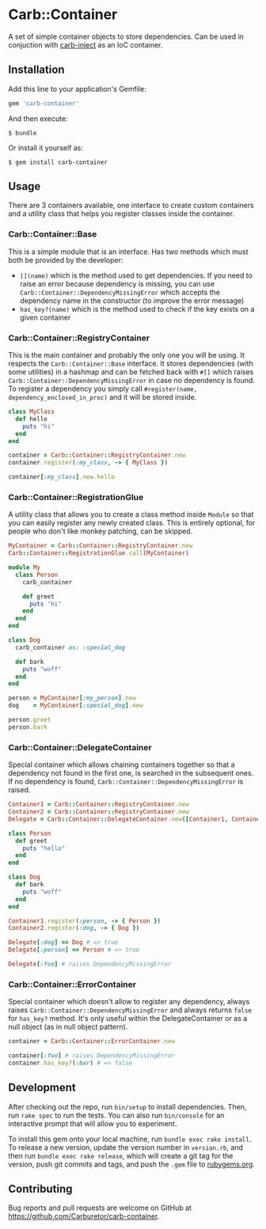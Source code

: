 # Carb::Container

A set of simple container objects to store dependencies. Can be used in
conjuction with [carb-inject](https://github.com/Carburetor/carb-inject) as
an IoC container.

## Installation

Add this line to your application's Gemfile:

```ruby
gem 'carb-container'
```

And then execute:

    $ bundle

Or install it yourself as:

    $ gem install carb-container

## Usage

There are 3 containers available, one interface to create custom containers and
a utility class that helps you register classes inside the container.

### Carb::Container::Base

This is a simple module that is an interface. Has two methods which must both
be provided by the developer:

- `[](name)` which is the method used to get dependencies. If you need to raise
  an error because dependency is missing, you can use
  `Carb::Container::DependencyMissingError` which accepts the dependency name
  in the constructor (to improve the error message)
- `has_key?(name)` which is the method used to check if the key exists on a
  given container

### Carb::Container::RegistryContainer

This is the main container and probably the only one you will be using. It
respects the `Carb::Container::Base` interface.
It stores dependencies (with some utilities) in a hashmap and can be fetched
back with `#[]` which raises `Carb::Container::DependencyMissingError` in
case no dependency is found. To register a dependency you simply call
`#register(name, dependency_enclosed_in_proc)` and it will be stored inside.

```ruby
class MyClass
  def hello
    puts "hi"
  end
end

container = Carb::Container::RegistryContainer.new
container.register(:my_class, -> { MyClass })

container[:my_class].new.hello
```

### Carb::Container::RegistrationGlue

A utility class that allows you to create a class method inside `Module` so
that you can easily register any newly created class. This is entirely
optional, for people who don't like monkey patching, can be skipped.

```ruby
MyContainer = Carb::Container::RegistryContainer.new
Carb::Container::RegistrationGlue.call(MyContainer)

module My
  class Person
    carb_container

    def greet
      puts "hi"
    end
  end
end

class Dog
  carb_container as: :special_dog

  def bark
    puts "woff"
  end
end

person = MyContainer[:my_person].new
dog    = MyContainer[:special_dog].new

person.greet
person.bark
```

### Carb::Container::DelegateContainer

Special container which allows chaining containers together so that a
dependency not found in the first one, is searched in the subsequent ones. If
no dependency is found, `Carb::Container::DependencyMissingError` is raised.

```ruby
Container1 = Carb::Container::RegistryContainer.new
Container2 = Carb::Container::RegistryContainer.new
Delegate = Carb::Container::DelegateContainer.new([Container1, Container2])

class Person
  def greet
    puts "hello"
  end
end

class Dog
  def bark
    puts "woff"
  end
end

Container1.register(:person, -> { Person })
Container2.register(:dog, -> { Dog })

Delegate[:dog] == Dog # => true
Delegate[:person] == Person # => true

Delegate[:foo] # raises DependencyMissingError
```

### Carb::Container::ErrorContainer

Special container which doesn't allow to register any dependency, always
raises `Carb::Container::DependencyMissingError` and always returns `false`
for `has_key?` method. It's only useful within the DelegateContainer or as a
null object (as in null object pattern).

```ruby
container = Carb::Container::ErrorContainer.new

container[:foo] # raises DependencyMissingError
container.has_key?(:bar) # => false
```

## Development

After checking out the repo, run `bin/setup` to install dependencies. Then, run `rake spec` to run the tests. You can also run `bin/console` for an interactive prompt that will allow you to experiment.

To install this gem onto your local machine, run `bundle exec rake install`. To release a new version, update the version number in `version.rb`, and then run `bundle exec rake release`, which will create a git tag for the version, push git commits and tags, and push the `.gem` file to [rubygems.org](https://rubygems.org).

## Contributing

Bug reports and pull requests are welcome on GitHub at https://github.com/Carburetor/carb-container.

